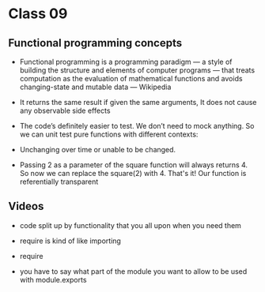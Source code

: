 # Class 09

## Functional programming concepts

- Functional programming is a programming paradigm — a style of building the structure and elements of computer programs — that treats computation as the evaluation of mathematical functions and avoids changing-state and mutable data — Wikipedia

- It returns the same result if given the same arguments, It does not cause any observable side effects

- The code’s definitely easier to test. We don’t need to mock anything. So we can unit test pure functions with different contexts:

- Unchanging over time or unable to be changed.

- Passing 2 as a parameter of the square function will always returns 4. So now we can replace the square(2) with 4. That's it! Our function is referentially transparent

## Videos

- code split up by functionality that you all upon when you need them

- require is kind of like importing

- require

- you have to say what part of the module you want to allow to be used with module.exports